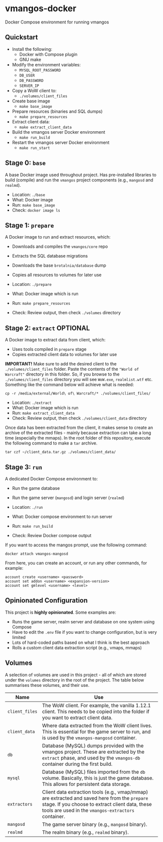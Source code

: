 # vmangos-docker

Docker Compose environment for running vmangos

## Quickstart

- Install the following:
	- Docker with Compose plugin
	- GNU make
- Modify the environment variables:
	- `MYSQL_ROOT_PASSWORD`
	- `DB_USER`
	- `DB_PASSWORD`
	- `SERVER_IP`
- Copy a WoW client to:
	- `./volumes/client_files`
- Create base image
	- `make base_image`
- Prepare resources (binaries and SQL dumps)
	- `make prepare_resources`
- Extract client data:
	- `make extract_client_data`
- Build the vmangos server Docker environment
	- `make run_build`
- Restart the vmangos server Docker environment
	- `make run_start`

## Stage 0: `base`

A base Docker image used throughout project. Has pre-installed libraries to build (compile) and run the `vmangos` project components (e.g., `mangosd` and `realmd`).

- Location: `./base`
- What: Docker image
- Run: `make base_image`
- Check: `docker image ls`

## Stage 1: `prepare`

A Docker image to run and extract resources, which:

- Downloads and compiles the `vmangos/core` repo
- Extracts the SQL database migrations
- Downloads the base `brotalnia/database` dump
- Copies all resources to volumes for later use

- Location: `./prepare`
- What: Docker image which is run
- Run: `make prepare_resources`
- Check: Review output, then check `./volumes` directory

## Stage 2: `extract` OPTIONAL

A Docker image to extract data from client, which:

- Uses tools compiled in `prepare` stage
- Copies extracted client data to volumes for later use

**IMPORTANT!** Make sure to add the desired client to the `./volumes/client_files` folder. Paste the contents of the `"World of Warcraft"` directory in this folder. So, if you browse to the `./volumes/client_files` directory you will see `WoW.exe`, `realmlist.wtf` etc. Something like the command below will achieve what is needed:

```
cp -r /media/external/World\ of\ Warcraft/* ./volumes/client_files/
```

- Location: `./extract`
- What: Docker image which is run
- Run: `make extract_client_data`
- Check: Review output, then check `./volumes/client_data` directory

Once data has been extracted from the client, it makes sense to create an archive of the extracted files - mainly because extraction can take a long time (especially the mmaps). In the root folder of this repository, execute the following command to make a `tar` archive.

```
tar czf ~/client_data.tar.gz ./volumes/client_data/
```

## Stage 3: `run`

A dedicated Docker Compose environment to:

- Run the game database
- Run the game server (`mangosd`) and login server (`realmd`)

- Location: `./run`
- What: Docker compose environment to run server
- Run: `make run_build`
- Check: Review Docker compose output

If you want to access the mangos prompt, use the following command:

```
docker attach vmangos-mangosd
```

From here, you can create an account, or run any other commands, for example:

```
account create <username> <password>
account set addon <username> <expansion-version>
account set gmlevel <username> <level>
```

## Opinionated Configuration

This project is **highly opinionated**. Some examples are:

- Runs the game server, realm server and database on one system using Compose
- Have to edit the `.env` file if you want to change configuration, but is very limited
- Lots of hard-coded paths based on what I think is the best approach
- Rolls a custom client data extraction script (e.g., vmaps, mmaps)

## Volumes

A selection of volumes are used in this project - all of which are stored under the `volumes` directory in the root of the project. The table below summarises these volumes, and their use.

| Name | Use |
|---|---|
| `client_files` | The WoW client. For example, the vanilla 1.12.1 client. This needs to be copied into the folder if you want to extract client data. |
| `client_data` | Where data extracted from the WoW client lives. This is essential for the game server to run, and is used by the `vmangos-mangosd` container. |
| `db` | Database (MySQL) dumps provided with the vmangos project. These are extracted by the `extract` phase, and used by the `vmangos-db` container during the first build. |
| `mysql` | Database (MySQL) files imported from the `db` volume. Basically, this is just the game database. This allows for persistent data storage. |
| `extractors` | Client data extraction tools (e.g., vmap/mmap) are extracted and saved here from the `prepare` stage. If you choose to extract client data, these tools are used in the `vmangos-extractors` container. |
| `mangosd` | The game server binary (e.g., `mangosd` binary). |
| `realmd` | The realm binary (e.g., `realmd` binary). |
